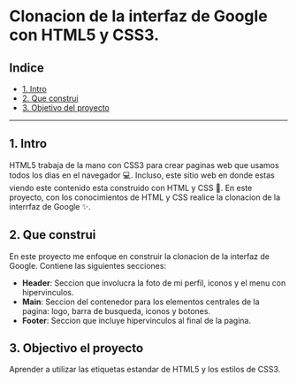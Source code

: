 # Clonacion de la interfaz de Google con HTML5 y CSS3.

## **Indice**

* [1. Intro](#)
* [2. Que construi](#)
* [3. Objetivo del proyecto](#)

****

## 1. Intro

HTML5 trabaja de la mano con CSS3 para crear paginas web que usamos todos los dias en el navegador 💻. Incluso, este sitio web en donde estas viendo este contenido esta construido con HTML y CSS 🤯. En este proyecto, con los conocimientos de HTML y CSS realice la clonacion de la interrfaz de Google ✨.

## 2. Que construi

En este proyecto me enfoque en construir la clonacion de la interfaz de  Google. Contiene las siguientes secciones:

* **Header**: Seccion que involucra la foto de mi perfil, iconos y el menu con hipervinculos.
* **Main**: Seccion del contenedor para los elementos  centrales de la pagina: logo, barra de busqueda, iconos y botones.
* **Footer**: Seccion que incluye hipervinculos  al final de la pagina.

## 3. Objectivo el proyecto
Aprender a utilizar las etiquetas estandar de HTML5 y los estilos de CSS3.
